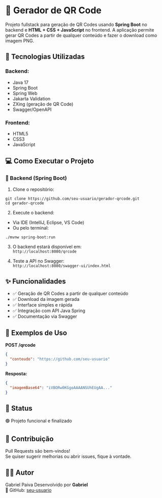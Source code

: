 
# 🔳 Gerador de QR Code

Projeto fullstack para geração de QR Codes usando **Spring Boot** no backend e **HTML + CSS + JavaScript** no frontend. A aplicação permite gerar QR Codes a partir de qualquer conteúdo e fazer o download como imagem PNG.

## 🚀 Tecnologias Utilizadas

### Backend:
- Java 17  
- Spring Boot  
- Spring Web  
- Jakarta Validation  
- ZXing (geração de QR Code)  
- Swagger/OpenAPI

### Frontend:
- HTML5  
- CSS3  
- JavaScript

## 💻 Como Executar o Projeto

### 🧩 Backend (Spring Boot)

1. Clone o repositório:
```
git clone https://github.com/seu-usuario/gerador-qrcode.git
cd gerador-qrcode
```

2. Execute o backend:
- Via IDE (IntelliJ, Eclipse, VS Code)
- Ou pelo terminal:
```
./mvnw spring-boot:run
```

3. O backend estará disponível em:  
`http://localhost:8080/qrcode`

4. Teste a API no Swagger:  
`http://localhost:8080/swagger-ui/index.html`

## ✨ Funcionalidades

- ✅ Geração de QR Codes a partir de qualquer conteúdo  
- ✅ Download da imagem gerada  
- ✅ Interface simples e rápida  
- ✅ Integração com API Java Spring  
- ✅ Documentação via Swagger

## 🧪 Exemplos de Uso

**POST /qrcode**
```json
{
  "conteudo": "https://github.com/seu-usuario"
}
```

**Resposta:**
```json
{
  "imagemBase64": "iVBORw0KGgoAAAANSUhEUgAA..."
}
```

## 📌 Status

🟢 Projeto funcional e finalizado  

## 🤝 Contribuição

Pull Requests são bem-vindos!  
Se quiser sugerir melhorias ou abrir issues, fique à vontade.

## 🧑‍💻 Autor
Gabriel Paiva
Desenvolvido por **Gabriel**  
🚀 GitHub: [seu-usuario](https://github.com/gabrielpaaiivaa)
